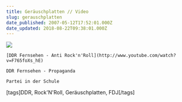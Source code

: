 ```yaml
---
title: Geräuschplatten // Video
slug: gerauschplatten
date_published: 2007-05-12T17:52:01.000Z
date_updated: 2018-08-22T09:38:01.000Z
---
```


[![](//picdump.thafaker.de/2007/05/bild-11.jpg)](__GHOST_URL__/12/gerauschplatten/#more-2305)

`[DDR Fernsehen - Anti Rock'n'Roll](http://www.youtube.com/watch?v=F765foXs_hE)`

`DDR Fernsehen - Propaganda`

`Partei in der Schule`

[tags]DDR, Rock'N'Roll, Geräuschplatten, FDJ[/tags]

